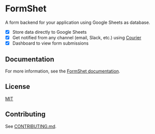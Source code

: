 # FormShet

A form backend for your application using Google Sheets as database. 

- [x] Store data directly to Google Sheets
- [x] Get notified from any channel (email, Slack, etc.) using [Courier](https://courier.com)
- [x] Dashboard to view form submissions

## Documentation

For more information, see the [FormShet documentation](https://docs.fs.n4ze3m.site).

## License

[MIT](LICENSE)

## Contributing

See [CONTRIBUTING.md](CONTRIBUTING.md).
